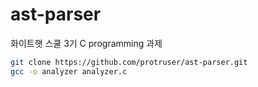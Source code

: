 # ast-parser

화이트햇 스쿨 3기
C programming 과제


```bash
git clone https://github.com/protruser/ast-parser.git
gcc -o analyzer analyzer.c
